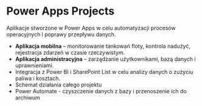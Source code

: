 # Power Apps Projects

Aplikacje stworzone w Power Apps w celu automatyzacji procesów operacyjnych i poprawy przepływu danych.
- **Aplikacja mobilna** – monitorowanie tankowań floty, kontrola nadużyć, rejestracja zdarzeń w czasie rzeczywistym.  
- **Aplikacja administracyjna** – zarządzanie użytkownikami, bazą danych i uprawnieniami.  
- Integracja z Power BI i SharePoint List w celu analizy danych o zużyciu paliwa i kosztach.
- Schemat działania całego projektu
- Power Automate - czyszczenie danych z bazy i przenoszenie ich do archiwum
